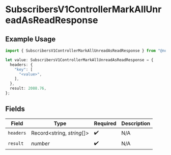 # SubscribersV1ControllerMarkAllUnreadAsReadResponse

## Example Usage

```typescript
import { SubscribersV1ControllerMarkAllUnreadAsReadResponse } from "@novu/api/models/operations";

let value: SubscribersV1ControllerMarkAllUnreadAsReadResponse = {
  headers: {
    "key": [
      "<value>",
    ],
  },
  result: 2088.76,
};
```

## Fields

| Field                      | Type                       | Required                   | Description                |
| -------------------------- | -------------------------- | -------------------------- | -------------------------- |
| `headers`                  | Record<string, *string*[]> | :heavy_check_mark:         | N/A                        |
| `result`                   | *number*                   | :heavy_check_mark:         | N/A                        |